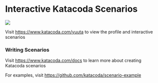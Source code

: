 # Interactive Katacoda Scenarios

[![](http://shields.katacoda.com/katacoda/yuuta/count.svg)](https://www.katacoda.com/yuuta "Get your profile on Katacoda.com")

Visit https://www.katacoda.com/yuuta to view the profile and interactive scenarios

### Writing Scenarios
Visit https://www.katacoda.com/docs to learn more about creating Katacoda scenarios

For examples, visit https://github.com/katacoda/scenario-example
